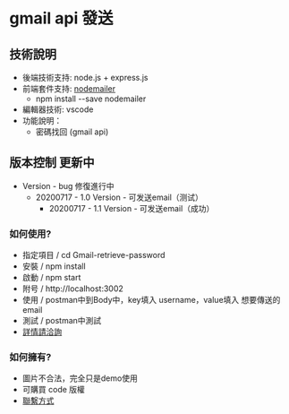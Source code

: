 # gmail api 發送
## 技術說明
- 後端技術支持: node.js + express.js
- 前端套件支持: [nodemailer](https://github.com/nodemailer/nodemailer)
    - npm install --save nodemailer
- 編輯器技術: vscode
- 功能說明：  
    - 密碼找回 (gmail api)

## 版本控制 更新中
* Version - bug 修復進行中
    - 20200717 - 1.0 Version - 可发送email（测试）
        * 20200717 - 1.1 Version - 可发送email（成功）


### 如何使用? ###
- 指定項目   /   cd Gmail-retrieve-password
- 安裝      /   npm install
- 啟動      /   npm start
- 附号      /   http://localhost:3002
- 使用      /   postman中到Body中，key填入 username，value填入 想要傳送的 email
- 測試      /   postman中測試
- [詳情請洽詢](https://treefonts.com/)

### 如何擁有? ###
* 圖片不合法，完全只是demo使用
* 可購買 code 版權
* [聯繫方式](https://treefonts.com/)